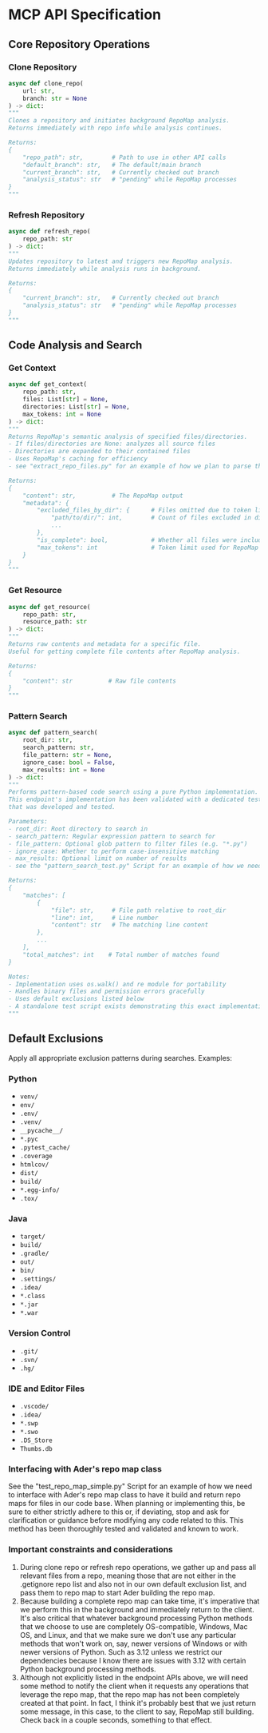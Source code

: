 # MCP API Specification

## Core Repository Operations

### Clone Repository

```python
async def clone_repo(
    url: str,
    branch: str = None
) -> dict:
"""
Clones a repository and initiates background RepoMap analysis.
Returns immediately with repo info while analysis continues.

Returns:
{
    "repo_path": str,        # Path to use in other API calls
    "default_branch": str,   # The default/main branch
    "current_branch": str,   # Currently checked out branch
    "analysis_status": str   # "pending" while RepoMap processes
}
"""
```

### Refresh Repository

```python
async def refresh_repo(
    repo_path: str
) -> dict:
"""
Updates repository to latest and triggers new RepoMap analysis.
Returns immediately while analysis runs in background.

Returns:
{
    "current_branch": str,   # Currently checked out branch
    "analysis_status": str   # "pending" while RepoMap processes
}
"""
```

## Code Analysis and Search

### Get Context

```python
async def get_context(
    repo_path: str,
    files: List[str] = None,
    directories: List[str] = None,
    max_tokens: int = None
) -> dict:
"""
Returns RepoMap's semantic analysis of specified files/directories.
- If files/directories are None: analyzes all source files
- Directories are expanded to their contained files
- Uses RepoMap's caching for efficiency
- see "extract_repo_files.py" for an example of how we plan to parse the repo map that's returned by Ader in order to do a comparison of the files in the codebase versus the files returned by Ader's repo map. The idea would be to call repo map, extract the files using this method, do a comparison between the complete list of files in the repo, and then include any files that were in the repo, but not in ADERS repo map in the excluded files by dir response.

Returns:
{
    "content": str,          # The RepoMap output
    "metadata": {
        "excluded_files_by_dir": {      # Files omitted due to token limit
            "path/to/dir/": int,        # Count of files excluded in dir
            ...
        },
        "is_complete": bool,            # Whether all files were included
        "max_tokens": int               # Token limit used for RepoMap
    }
}
"""
```

### Get Resource

```python
async def get_resource(
    repo_path: str,
    resource_path: str
) -> dict:
"""
Returns raw contents and metadata for a specific file.
Useful for getting complete file contents after RepoMap analysis.

Returns:
{
    "content": str          # Raw file contents
}
"""
```

### Pattern Search

```python
async def pattern_search(
    root_dir: str,
    search_pattern: str,
    file_pattern: str = None,
    ignore_case: bool = False,
    max_results: int = None
) -> dict:
"""
Performs pattern-based code search using a pure Python implementation.
This endpoint's implementation has been validated with a dedicated test script
that was developed and tested.

Parameters:
- root_dir: Root directory to search in
- search_pattern: Regular expression pattern to search for
- file_pattern: Optional glob pattern to filter files (e.g. "*.py")
- ignore_case: Whether to perform case-insensitive matching
- max_results: Optional limit on number of results
- see the "pattern_search_test.py" Script for an example of how we need to implement pattern searches. Follow this method and only implement code after thoroughly understanding it. If you have questions or need clarification, you will not write or update the code, but you will stop and ask for clarification. I've thoroughly tested and validated the results of this script and it works as I intend.

Returns:
{
    "matches": [
        {
            "file": str,     # File path relative to root_dir
            "line": int,     # Line number
            "content": str   # The matching line content
        },
        ...
    ],
    "total_matches": int    # Total number of matches found
}

Notes:
- Implementation uses os.walk() and re module for portability
- Handles binary files and permission errors gracefully
- Uses default exclusions listed below
- A standalone test script exists demonstrating this exact implementation
"""
```

## Default Exclusions

Apply all appropriate exclusion patterns during searches. Examples:

### Python

- `venv/`
- `env/`
- `.env/`
- `.venv/`
- `__pycache__/`
- `*.pyc`
- `.pytest_cache/`
- `.coverage`
- `htmlcov/`
- `dist/`
- `build/`
- `*.egg-info/`
- `.tox/`

### Java

- `target/`
- `build/`
- `.gradle/`
- `out/`
- `bin/`
- `.settings/`
- `.idea/`
- `*.class`
- `*.jar`
- `*.war`

### Version Control

- `.git/`
- `.svn/`
- `.hg/`

### IDE and Editor Files

- `.vscode/`
- `.idea/`
- `*.swp`
- `*.swo`
- `.DS_Store`
- `Thumbs.db`

### Interfacing with Ader's repo map class

See the "test_repo_map_simple.py" Script for an example of how we need to interface with Ader's repo map class to have it build and return repo maps for files in our code base. When planning or implementing this, be sure to either strictly adhere to this or, if deviating, stop and ask for clarification or guidance before modifying any code related to this. This method has been thoroughly tested and validated and known to work.

### Important constraints and considerations

1. During clone repo or refresh repo operations, we gather up and pass all relevant files from a repo, meaning those that are not either in the .getignore repo list and also not in our own default exclusion list, and pass them to repo map to start Ader building the repo map.
2. Because building a complete repo map can take time, it's imperative that we perform this in the background and immediately return to the client. It's also critical that whatever background processing Python methods that we choose to use are completely OS-compatible, Windows, Mac OS, and Linux, and that we make sure we don't use any particular methods that won't work on, say, newer versions of Windows or with newer versions of Python. Such as 3.12 unless we restrict our dependencies because I know there are issues with 3.12 with certain Python background processing methods.
3. Although not explicitly listed in the endpoint APIs above, we will need some method to notify the client when it requests any operations that leverage the repo map, that the repo map has not been completely created at that point. In fact, I think it's probably best that we just return some message, in this case, to the client to say, RepoMap still building. Check back in a couple seconds, something to that effect.
